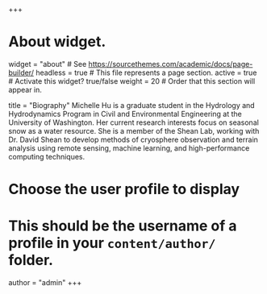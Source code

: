 +++
# About widget.
widget = "about"  # See https://sourcethemes.com/academic/docs/page-builder/
headless = true  # This file represents a page section.
active = true  # Activate this widget? true/false
weight = 20  # Order that this section will appear in.

title = "Biography"
Michelle Hu is a graduate student in the Hydrology and Hydrodynamics Program in Civil and Environmental Engineering at the University of Washington.  Her current research interests focus on seasonal snow as a water resource.  She is a member of the Shean Lab, working with Dr. David Shean to develop methods of cryosphere observation and terrain analysis using remote sensing, machine learning, and high-performance computing techniques.

# Choose the user profile to display
# This should be the username of a profile in your `content/author/` folder.
author = "admin"
+++

